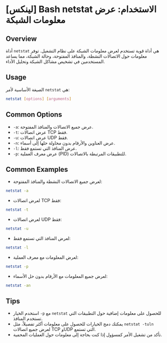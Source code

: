 # [لينكس] Bash netstat الاستخدام: عرض معلومات الشبكة

## Overview
أداة `netstat` هي أداة قوية تستخدم لعرض معلومات الشبكة على نظام التشغيل. توفر معلومات حول الاتصالات النشطة، والمنافذ المفتوحة، وحالة الشبكة، مما يساعد المستخدمين في تشخيص مشاكل الشبكة وتحليل الأداء.

## Usage
الصيغة الأساسية لأمر `netstat` هي:

```bash
netstat [options] [arguments]
```

## Common Options
- `-a`: عرض جميع الاتصالات والمنافذ المفتوحة.
- `-t`: عرض اتصالات TCP فقط.
- `-u`: عرض اتصالات UDP فقط.
- `-n`: عرض العناوين والأرقام بدون محاولة حلها إلى أسماء.
- `-l`: عرض المنافذ التي تستمع فقط.
- `-p`: عرض معرف العملية (PID) للتطبيقات المرتبطة بالاتصالات.

## Common Examples
- لعرض جميع الاتصالات النشطة والمنافذ المفتوحة:

```bash
netstat -a
```

- لعرض اتصالات TCP فقط:

```bash
netstat -t
```

- لعرض اتصالات UDP فقط:

```bash
netstat -u
```

- لعرض المنافذ التي تستمع فقط:

```bash
netstat -l
```

- لعرض المعلومات مع معرف العملية:

```bash
netstat -p
```

- لعرض جميع المعلومات مع الأرقام بدون حل الأسماء:

```bash
netstat -an
```

## Tips
- استخدم الخيار `-p` مع `netstat` للحصول على معلومات إضافية حول التطبيقات التي تستخدم المنافذ.
- يمكنك دمج الخيارات للحصول على معلومات أكثر تفصيلاً، مثل `netstat -tuln` لعرض جميع اتصالات TCP وUDP التي تستمع.
- تأكد من تشغيل الأمر كمسؤول إذا كنت بحاجة إلى معلومات حول العمليات المحمية.